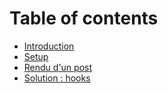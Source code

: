 # Table of contents

* [Introduction](README.md)
* [Setup](chapter1.md)
* [Rendu d'un post](rendu-dun-post.md)
* [Solution : hooks](solution-hooks.md)

